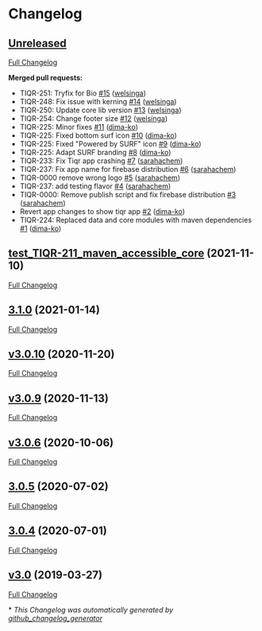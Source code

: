 # Changelog

## [Unreleased](https://github.com/SURFnet/tiqr-app-android/tree/HEAD)

[Full Changelog](https://github.com/SURFnet/tiqr-app-android/compare/test_TIQR-211_maven_accessible_core...HEAD)

**Merged pull requests:**

- TIQR-251: Tryfix for Bio [\#15](https://github.com/SURFnet/tiqr-app-android/pull/15) ([welsinga](https://github.com/welsinga))
- TIQR-248: Fix issue with kerning [\#14](https://github.com/SURFnet/tiqr-app-android/pull/14) ([welsinga](https://github.com/welsinga))
- TIQR-250: Update core lib version [\#13](https://github.com/SURFnet/tiqr-app-android/pull/13) ([welsinga](https://github.com/welsinga))
- TIQR-254: Change footer size [\#12](https://github.com/SURFnet/tiqr-app-android/pull/12) ([welsinga](https://github.com/welsinga))
- TIQR-225: Minor fixes [\#11](https://github.com/SURFnet/tiqr-app-android/pull/11) ([dima-ko](https://github.com/dima-ko))
- TIQR-225: Fixed bottom surf icon [\#10](https://github.com/SURFnet/tiqr-app-android/pull/10) ([dima-ko](https://github.com/dima-ko))
- TIQR-225: Fixed "Powered by SURF" icon [\#9](https://github.com/SURFnet/tiqr-app-android/pull/9) ([dima-ko](https://github.com/dima-ko))
- TIQR-225: Adapt SURF branding [\#8](https://github.com/SURFnet/tiqr-app-android/pull/8) ([dima-ko](https://github.com/dima-ko))
- TIQR-233: Fix Tiqr app crashing [\#7](https://github.com/SURFnet/tiqr-app-android/pull/7) ([sarahachem](https://github.com/sarahachem))
- TIQR-237:  Fix app name for firebase distribution [\#6](https://github.com/SURFnet/tiqr-app-android/pull/6) ([sarahachem](https://github.com/sarahachem))
- TIQR-0000 remove wrong logo [\#5](https://github.com/SURFnet/tiqr-app-android/pull/5) ([sarahachem](https://github.com/sarahachem))
- TIQR-237: add testing flavor [\#4](https://github.com/SURFnet/tiqr-app-android/pull/4) ([sarahachem](https://github.com/sarahachem))
- TIQR-0000: Remove publish script and fix firebase distribution [\#3](https://github.com/SURFnet/tiqr-app-android/pull/3) ([sarahachem](https://github.com/sarahachem))
- Revert app changes to show tiqr app [\#2](https://github.com/SURFnet/tiqr-app-android/pull/2) ([dima-ko](https://github.com/dima-ko))
- TIQR-224: Replaced data and core modules with maven dependencies [\#1](https://github.com/SURFnet/tiqr-app-android/pull/1) ([dima-ko](https://github.com/dima-ko))

## [test_TIQR-211_maven_accessible_core](https://github.com/SURFnet/tiqr-app-android/tree/test_TIQR-211_maven_accessible_core) (2021-11-10)

[Full Changelog](https://github.com/SURFnet/tiqr-app-android/compare/3.1.0...test_TIQR-211_maven_accessible_core)

## [3.1.0](https://github.com/SURFnet/tiqr-app-android/tree/3.1.0) (2021-01-14)

[Full Changelog](https://github.com/SURFnet/tiqr-app-android/compare/v3.0.10...3.1.0)

## [v3.0.10](https://github.com/SURFnet/tiqr-app-android/tree/v3.0.10) (2020-11-20)

[Full Changelog](https://github.com/SURFnet/tiqr-app-android/compare/v3.0.9...v3.0.10)

## [v3.0.9](https://github.com/SURFnet/tiqr-app-android/tree/v3.0.9) (2020-11-13)

[Full Changelog](https://github.com/SURFnet/tiqr-app-android/compare/v3.0.6...v3.0.9)

## [v3.0.6](https://github.com/SURFnet/tiqr-app-android/tree/v3.0.6) (2020-10-06)

[Full Changelog](https://github.com/SURFnet/tiqr-app-android/compare/3.0.5...v3.0.6)

## [3.0.5](https://github.com/SURFnet/tiqr-app-android/tree/3.0.5) (2020-07-02)

[Full Changelog](https://github.com/SURFnet/tiqr-app-android/compare/3.0.4...3.0.5)

## [3.0.4](https://github.com/SURFnet/tiqr-app-android/tree/3.0.4) (2020-07-01)

[Full Changelog](https://github.com/SURFnet/tiqr-app-android/compare/v3.0...3.0.4)

## [v3.0](https://github.com/SURFnet/tiqr-app-android/tree/v3.0) (2019-03-27)

[Full Changelog](https://github.com/SURFnet/tiqr-app-android/compare/0c752d6ff42b85bea1eba5f38b918bf68aa35876...v3.0)



\* *This Changelog was automatically generated by [github_changelog_generator](https://github.com/github-changelog-generator/github-changelog-generator)*
